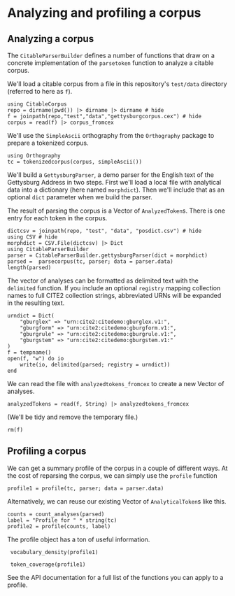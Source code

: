 # Analyzing and profiling a corpus



## Analyzing a corpus

The `CitableParserBuilder` defines a number of functions that draw on a concrete implementation of the `parsetoken` function to analyze a citable corpus.

We'll load a citable corpus from a file in this repository's `test/data` directory (referred to here as `f`).

```@example corpus
using CitableCorpus
repo = dirname(pwd()) |> dirname |> dirname # hide
f = joinpath(repo,"test","data","gettysburgcorpus.cex") # hide
corpus = read(f) |> corpus_fromcex
```

We'll use the `SimpleAscii` orthography from the `Orthography` package to prepare a tokenized corpus.

```@example corpus
using Orthography
tc = tokenizedcorpus(corpus, simpleAscii())
```


We'll build a `GettysburgParser`, a demo parser for the English text of the Gettysburg Address in two steps.  First we'll load a local file with analytical data into a dictionary (here named `morphdict`). Then we'll include that as an optional `dict` parameter when we build the parser.

The result of parsing the corpus is a Vector of `AnalyzedToken`s.  There is one entry for each token in the corpus.
```@example corpus
dictcsv = joinpath(repo, "test", "data", "posdict.csv") # hide
using CSV # hide
morphdict = CSV.File(dictcsv) |> Dict
using CitableParserBuilder
parser = CitableParserBuilder.gettysburgParser(dict = morphdict)
parsed =  parsecorpus(tc, parser; data = parser.data)
length(parsed)
```

The vector of analyses can be formatted as delimited text with the `delimited` function.  If you include an optional `registry` mapping collection names to full CITE2 collection strings, abbreviated URNs will be expanded in the resulting text.

```@example corpus
urndict = Dict(
    "gburglex" => "urn:cite2:citedemo:gburglex.v1:",
    "gburgform" => "urn:cite2:citedemo:gburgform.v1:",
    "gburgrule" => "urn:cite2:citedemo:gburgrule.v1:",
    "gburgstem" => "urn:cite2:citedemo:gburgstem.v1:"
)
f = tempname()
open(f, "w") do io
    write(io, delimited(parsed; registry = urndict))
end
```

We can read the file with `analyzedtokens_fromcex` to create a new Vector
of analyses.

```@example corpus
analyzedTokens = read(f, String) |> analyzedtokens_fromcex
```
(We'll be tidy and remove the temporary file.) 
```@example corpus
rm(f)
```
## Profiling a corpus

We can get a summary profile of the corpus in a couple of different ways.  At the cost of reparsing the corpus, we can simply use the `profile` function

```@example corpus
profile1 = profile(tc, parser; data = parser.data)
```

Alternatively, we can reuse our existing Vector of `AnalyticalToken`s like this.
```@example corpus
counts = count_analyses(parsed)
label = "Profile for " * string(tc)
profile2 = profile(counts, label)
```


The profile object has a ton of useful information.



```@example corpus
 vocabulary_density(profile1)
```



```@example corpus
 token_coverage(profile1)
```

See the API documentation for a full list of the functions you can apply to a profile.